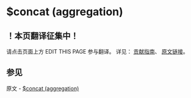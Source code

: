 # $concat (aggregation)

## ！本页翻译征集中！

请点击页面上方 EDIT THIS PAGE 参与翻译。
详见：
[贡献指南]( https://github.com/JinMuInfo/MongoDB-Manual-zh/blob/master/CONTRIBUTING.md )、
[原文链接](  https://docs.mongodb.com/manual/reference/operator/aggregation/concat/  )。

## 参见

原文 - [$concat (aggregation)]( https://docs.mongodb.com/manual/reference/operator/aggregation/concat/ )

